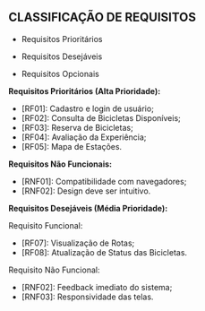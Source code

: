 ## CLASSIFICAÇÃO DE REQUISITOS
 
- Requisitos Prioritários

- Requisitos Desejáveis

- Requisitos Opcionais

**Requisitos Prioritários (Alta Prioridade):**

- [RF01]: Cadastro e login de usuário;
- [RF02]: Consulta de Bicicletas Disponíveis;
- [RF03]: Reserva de Bicicletas;
- [RF04]: Avaliação da Experiência;
- [RF05]: Mapa de Estações.
  
**Requisitos Não Funcionais:**

- [RNF01]: Compatibilidade com navegadores;
- [RNF02]: Design deve ser intuitivo.

**Requisitos Desejáveis (Média Prioridade):**

Requisito Funcional: 
- [RF07]: Visualização de Rotas;
- [RF08]: Atualização de Status das Bicicletas.
  
Requisito Não Funcional:
- [RNF02]: Feedback imediato do sistema;
- [RNF03]: Responsividade das telas.
